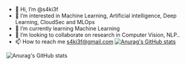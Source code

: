 - 👋 Hi, I’m @s4ki3f
- 👀 I’m interested in Machine Learning, Artificial intelligence, Deep Learning, CloudSec and MLOps
- 🌱 I’m currently learning Machine Learning
- 💞️ I’m looking to collaborate on research in Computer Vision, NLP..
- 📫 How to reach me s4ki3f@gmail.com
[![Anurag's GitHub stats](https://github-readme-stats.vercel.app/api?username=s4ki3f)](https://github.com/anuraghazra/github-readme-stats)

![Anurag's GitHub stats](https://github-readme-stats.vercel.app/api?username=s4ki3f&count_private=true)

<!---
s4ki3f/s4ki3f is a ✨ special ✨ repository because its `README.md` (this file) appears on your GitHub profile.
You can click the Preview link to take a look at your changes.
--->
